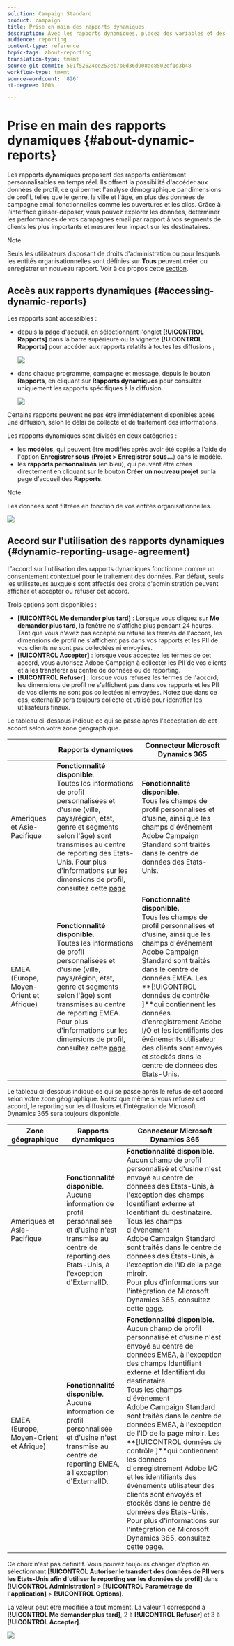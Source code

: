 ```yaml
---
solution: Campaign Standard
product: campaign
title: Prise en main des rapports dynamiques
description: Avec les rapports dynamiques, placez des variables et des dimensions dans votre environnement de forme libre et analysez les performances de vos campagnes.
audience: reporting
content-type: reference
topic-tags: about-reporting
translation-type: tm+mt
source-git-commit: 501f52624ce253eb7b0d36d908ac8502cf1d3b48
workflow-type: tm+mt
source-wordcount: '826'
ht-degree: 100%

---
```



# Prise en main des rapports dynamiques {#about-dynamic-reports}

Les rapports dynamiques proposent des rapports entièrement personnalisables en temps réel. Ils offrent la possibilité d&#39;accéder aux données de profil, ce qui permet l&#39;analyse démographique par dimensions de profil, telles que le genre, la ville et l&#39;âge, en plus des données de campagne email fonctionnelles comme les ouvertures et les clics. Grâce à l&#39;interface glisser-déposer, vous pouvez explorer les données, déterminer les performances de vos campagnes email par rapport à vos segments de clients les plus importants et mesurer leur impact sur les destinataires.

>[!NOTE]
>
>Seuls les utilisateurs disposant de droits d&#39;administration ou pour lesquels les entités organisationnelles sont définies sur **Tous** peuvent créer ou enregistrer un nouveau rapport. Voir à ce propos cette [section](../../administration/using/users-management.md).

## Accès aux rapports dynamiques {#accessing-dynamic-reports}

Les rapports sont accessibles :

* depuis la page d&#39;accueil, en sélectionnant l&#39;onglet **[!UICONTROL Rapports]** dans la barre supérieure ou la vignette **[!UICONTROL Rapports]** pour accéder aux rapports relatifs à toutes les diffusions ;

   ![](assets/campaign_reports_access.png)

* dans chaque programme, campagne et message, depuis le bouton **Rapports**, en cliquant sur **Rapports dynamiques** pour consulter uniquement les rapports spécifiques à la diffusion.

   ![](assets/campaign_reports_description.png)

Certains rapports peuvent ne pas être immédiatement disponibles après une diffusion, selon le délai de collecte et de traitement des informations.

Les rapports dynamiques sont divisés en deux catégories :

* les **modèles**, qui peuvent être modifiés après avoir été copiés à l&#39;aide de l&#39;option **Enregistrer sous** (**Projet > Enregistrer sous...**) dans le modèle.
* les **rapports personnalisés** (en bleu), qui peuvent être créés directement en cliquant sur le bouton **Créer un nouveau projet** sur la page d&#39;accueil des **Rapports**.

>[!NOTE]
>
>Les données sont filtrées en fonction de vos entités organisationnelles.

![](assets/dynamic_report_overview.png)

## Accord sur l&#39;utilisation des rapports dynamiques {#dynamic-reporting-usage-agreement}

L&#39;accord sur l&#39;utilisation des rapports dynamiques fonctionne comme un consentement contextuel pour le traitement des données. Par défaut, seuls les utilisateurs auxquels sont affectés des droits d&#39;administration peuvent afficher et accepter ou refuser cet accord.

Trois options sont disponibles :

* **[!UICONTROL Me demander plus tard]** : Lorsque vous cliquez sur **Me demander plus tard**, la fenêtre ne s&#39;affiche plus pendant 24 heures. Tant que vous n&#39;avez pas accepté ou refusé les termes de l&#39;accord, les dimensions de profil ne s&#39;affichent pas dans vos rapports et les PII de vos clients ne sont pas collectées ni envoyées.
* **[!UICONTROL Accepter]** : lorsque vous acceptez les termes de cet accord, vous autorisez Adobe Campaign à collecter les PII de vos clients et à les transférer au centre de données ou de reporting.
* **[!UICONTROL Refuser]** : lorsque vous refusez les termes de l&#39;accord, les dimensions de profil ne s&#39;affichent pas dans vos rapports et les PII de vos clients ne sont pas collectées ni envoyées. Notez que dans ce cas, externalID sera toujours collecté et utilisé pour identifier les utilisateurs finaux.

Le tableau ci-dessous indique ce qui se passe après l&#39;acceptation de cet accord selon votre zone géographique.

|  | Rapports dynamiques | Connecteur Microsoft Dynamics 365 |
|---|---|---|
| Amériques et Asie-Pacifique | **Fonctionnalité disponible**. <br>Toutes les informations de profil personnalisées et d&#39;usine (ville, pays/région, état, genre et segments selon l&#39;âge) sont transmises au centre de reporting des Etats-Unis. Pour plus d&#39;informations sur les dimensions de profil, consultez cette [page](../../reporting/using/list-of-components-.md) | **Fonctionnalité disponible**. <br>Tous les champs de profil personnalisés et d&#39;usine, ainsi que les champs d&#39;événement Adobe Campaign Standard sont traités dans le centre de données des Etats-Unis. |
| EMEA (Europe, Moyen-Orient et Afrique) | **Fonctionnalité disponible**. <br>Toutes les informations de profil personnalisées et d&#39;usine (ville, pays/région, état, genre et segments selon l&#39;âge) sont transmises au centre de reporting EMEA. Pour plus d&#39;informations sur les dimensions de profil, consultez cette [page](../../reporting/using/list-of-components-.md) | **Fonctionnalité disponible.** <br>Tous les champs de profil personnalisés et d&#39;usine, ainsi que les champs d&#39;événement Adobe Campaign Standard sont traités dans le centre de données EMEA. Les <br>**[!UICONTROL données de contrôle ]**qui contiennent les données d&#39;enregistrement Adobe I/O et les identifiants des événements utilisateur des clients sont envoyés et stockés dans le centre de données des Etats-Unis. |

Le tableau ci-dessous indique ce qui se passe après le refus de cet accord selon votre zone géographique. Notez que même si vous refusez cet accord, le reporting sur les diffusions et l&#39;intégration de Microsoft Dynamics 365 sera toujours disponible.

| Zone géographique | Rapports dynamiques | Connecteur Microsoft Dynamics 365 |
|---|---|---|
| Amériques et Asie-Pacifique | **Fonctionnalité disponible**. <br> Aucune information de profil personnalisée et d&#39;usine n&#39;est transmise au centre de reporting des Etats-Unis, à l&#39;exception d&#39;ExternalID. | **Fonctionnalité disponible**. <br>Aucun champ de profil personnalisé et d&#39;usine n&#39;est envoyé au centre de données des Etats-Unis, à l&#39;exception des champs Identifiant externe et Identifiant du destinataire. <br>Tous les champs d&#39;événement Adobe Campaign Standard sont traités dans le centre de données des États-Unis, à l&#39;exception de l&#39;ID de la page miroir. <br>Pour plus d&#39;informations sur l&#39;intégration de Microsoft Dynamics 365, consultez cette [page](../../integrating/using/working-with-campaign-standard-and-microsoft-dynamics-365.md). |
| EMEA (Europe, Moyen-Orient et Afrique) | **Fonctionnalité disponible**. <br>Aucune information de profil personnalisée et d&#39;usine n&#39;est transmise au centre de reporting EMEA, à l&#39;exception d&#39;ExternalID. | **Fonctionnalité disponible.** <br>Aucun champ de profil personnalisé et d&#39;usine n&#39;est envoyé au centre de données EMEA, à l&#39;exception des champs Identifiant externe et Identifiant du destinataire. <br>Tous les champs d&#39;événement Adobe Campaign Standard sont traités dans le centre de données EMEA, à l&#39;exception de l&#39;ID de la page miroir.  Les <br>**[!UICONTROL données de contrôle ]**qui contiennent les données d&#39;enregistrement Adobe I/O et les identifiants des événements utilisateur des clients sont envoyés et stockés dans le centre de données des Etats-Unis.<br>Pour plus d&#39;informations sur l&#39;intégration de Microsoft Dynamics 365, consultez cette [page](../../integrating/using/working-with-campaign-standard-and-microsoft-dynamics-365.md). |

Ce choix n&#39;est pas définitif. Vous pouvez toujours changer d&#39;option en sélectionnant **[!UICONTROL Autoriser le transfert des données de PII vers les Etats-Unis afin d&#39;utiliser le reporting sur les données de profil]** dans **[!UICONTROL Administration]** > **[!UICONTROL Paramétrage de l&#39;application]** > **[!UICONTROL Options]**.

La valeur peut être modifiée à tout moment. La valeur 1 correspond à **[!UICONTROL Me demander plus tard]**, 2 à **[!UICONTROL Refuser]** et 3 à **[!UICONTROL Accepter]**.

![](assets/pii_window_2.png)
